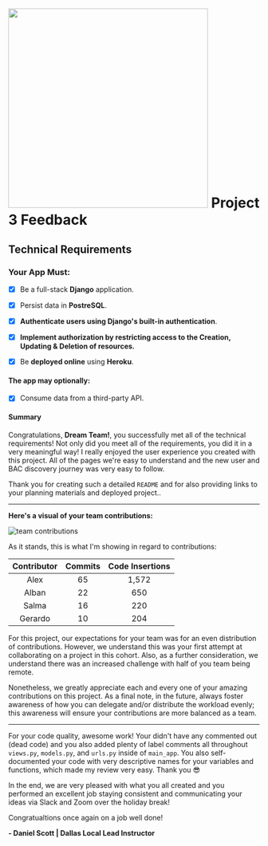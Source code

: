 # <img src="https://i.imgur.com/QgojyYY.png" width="400"> Project 3 Feedback 

## Technical Requirements

### Your App Must:

- [X] Be a full-stack **Django** application.

- [X] Persist data in **PostreSQL**.

- [X] **Authenticate users using Django's built-in authentication**.

- [X] **Implement authorization by restricting access to the Creation, Updating & Deletion of resources.**

- [X] Be **deployed online** using **Heroku**.

#### The app may optionally:

- [X] Consume data from a third-party API.


#### Summary

Congratulations, **Dream Team!**, you successfully met all of the technical requirements! Not only did you meet all of the requirements, you did it in a very meaningful way! I really enjoyed the user experience you created with this project. All of the pages we're easy to understand and the new user and BAC discovery journey was very easy to follow. 

Thank you for creating such a detailed `README` and for also providing links to your planning materials and deployed project..

<hr>

**Here's a visual of your team contributions:**

<img src="https://i.imgur.com/SvUK6Ay.png" alt="team contributions">

As it stands, this is what I'm showing in regard to contributions:

|Contributor | Commits | Code Insertions|
|:----------:|:-------:|:--------------:|
| Alex       |   65    |     1,572      |
| Alban      |   22    |     650        |
| Salma      |   16    |     220        |
| Gerardo    |   10    |     204        |

For this project, our expectations for your team was for an even distribution of contributions. However, we understand this was your first attempt at collaborating on a project in this cohort. Also, as a further consideration, we understand there was an increased challenge with half of you team being remote.

Nonetheless, we greatly appreciate each and every one of your amazing contributions on this project. As a final note, in the future, always foster awareness of how you can delegate and/or distribute the workload evenly; this awareness will ensure your contributions are more balanced as a team. 

<hr>

For your code quality, awesome work! Your didn't have any commented out (dead code) and you also added plenty of label comments all throughout `views.py`, `models.py`, and `urls.py` inside of `main_app`. You also self-documented your code with very descriptive names for your variables and functions, which made my review very easy. Thank you 😎

In the end, we are very pleased with what you all created and you performed an excellent job staying consistent and communicating your ideas via Slack and Zoom over the holiday break!

Congratualtions once again on a job well done!

**- Daniel Scott | Dallas Local Lead Instructor**

